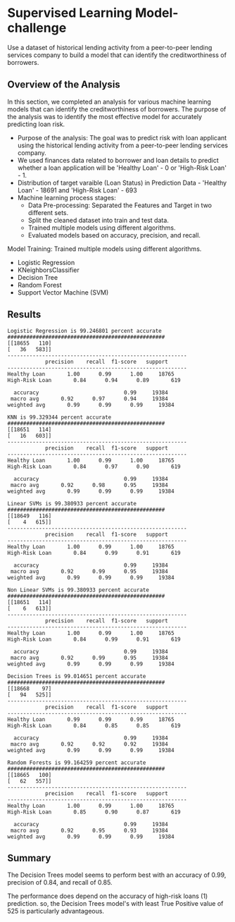 # Supervised Learning Model-challenge
Use a dataset of historical lending activity from a peer-to-peer lending services company to build a model that can identify the creditworthiness of borrowers.

## Overview of the Analysis

In this section, we completed an analysis for various machine learning models that can identify the creditworthiness of borrowers. 
The purpose of the analysis was to identify the most effective model for accurately predicting loan risk.

* Purpose of the analysis: The goal was to predict risk with loan applicant using the historical lending activity from a peer-to-peer lending services company.
* We used finances data related to borrower and loan details to predict whether a loan application will be 'Healthy Loan' - 0 or 'High-Risk Loan' - 1.
* Distribution of target varaible (Loan Status) in Prediction Data - 'Healthy Loan' - 18691 and 'High-Risk Loan' -  693
* Machine learning process stages:
    * Data Pre-processing: Separated the Features and Target in two different sets.
    * Split the cleaned dataset into train and test data.
    * Trained multiple models using different algorithms.
    * Evaluated models based on accuracy, precision, and recall.

Model Training: Trained multiple models using different algorithms.
* Logistic Regression
* KNeighborsClassifier
* Decision Tree
* Random Forest
* Support Vector Machine (SVM)

## Results

    Logistic Regression is 99.246801 percent accurate
    ##################################################
    [[18655   110]
    [   36   583]]
    ---------------------------------------------------------   
                precision    recall  f1-score   support
    ---------------------------------------------------------   
    Healthy Loan       1.00      0.99      1.00     18765
    High-Risk Loan       0.84      0.94      0.89       619

      accuracy                           0.99     19384
     macro avg       0.92      0.97      0.94     19384
    weighted avg       0.99      0.99      0.99     19384

    KNN is 99.329344 percent accurate
    ##################################################
    [[18651   114]
    [   16   603]]
    ---------------------------------------------------------   
                precision    recall  f1-score   support
    ---------------------------------------------------------   
    Healthy Loan       1.00      0.99      1.00     18765
    High-Risk Loan       0.84      0.97      0.90       619

      accuracy                           0.99     19384
     macro avg       0.92      0.98      0.95     19384
    weighted avg       0.99      0.99      0.99     19384

    Linear SVMs is 99.380933 percent accurate
    ##################################################
    [[18649   116]
    [    4   615]]
    ---------------------------------------------------------   
                precision    recall  f1-score   support
    ---------------------------------------------------------   
    Healthy Loan       1.00      0.99      1.00     18765
    High-Risk Loan       0.84      0.99      0.91       619

      accuracy                           0.99     19384
     macro avg       0.92      0.99      0.95     19384
    weighted avg       0.99      0.99      0.99     19384

    Non Linear SVMs is 99.380933 percent accurate
    ##################################################
    [[18651   114]
    [    6   613]]
    ---------------------------------------------------------   
                precision    recall  f1-score   support
    ---------------------------------------------------------   
    Healthy Loan       1.00      0.99      1.00     18765
    High-Risk Loan       0.84      0.99      0.91       619

      accuracy                           0.99     19384
     macro avg       0.92      0.99      0.95     19384
    weighted avg       0.99      0.99      0.99     19384

    Decision Trees is 99.014651 percent accurate
    ##################################################
    [[18668    97]
    [   94   525]]
    ---------------------------------------------------------   
                precision    recall  f1-score   support
    ---------------------------------------------------------   
    Healthy Loan       0.99      0.99      0.99     18765
    High-Risk Loan       0.84      0.85      0.85       619

      accuracy                           0.99     19384
     macro avg       0.92      0.92      0.92     19384
    weighted avg       0.99      0.99      0.99     19384

    Random Forests is 99.164259 percent accurate
    ##################################################
    [[18665   100]
    [   62   557]]
    ---------------------------------------------------------   
                precision    recall  f1-score   support
    ---------------------------------------------------------   
    Healthy Loan       1.00      0.99      1.00     18765
    High-Risk Loan       0.85      0.90      0.87       619

      accuracy                           0.99     19384
     macro avg       0.92      0.95      0.93     19384
    weighted avg       0.99      0.99      0.99     19384



## Summary

The Decision Trees model seems to perform best with an accuracy of 0.99, precision of 0.84, and recall of 0.85. 

The performance does depend on the accuracy of high-risk loans (1) prediction. so, the Decision Trees model's with least True Positive value of 525 is particularly advantageous.




